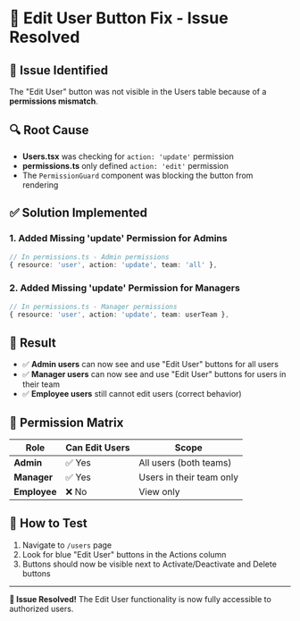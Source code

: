 # 🔧 Edit User Button Fix - Issue Resolved

## 🚨 **Issue Identified**
The "Edit User" button was not visible in the Users table because of a **permissions mismatch**.

## 🔍 **Root Cause**
- **Users.tsx** was checking for `action: 'update'` permission
- **permissions.ts** only defined `action: 'edit'` permission
- The `PermissionGuard` component was blocking the button from rendering

## ✅ **Solution Implemented**

### **1. Added Missing 'update' Permission for Admins**
```typescript
// In permissions.ts - Admin permissions
{ resource: 'user', action: 'update', team: 'all' },
```

### **2. Added Missing 'update' Permission for Managers** 
```typescript
// In permissions.ts - Manager permissions  
{ resource: 'user', action: 'update', team: userTeam },
```

## 🎯 **Result**
- ✅ **Admin users** can now see and use "Edit User" buttons for all users
- ✅ **Manager users** can now see and use "Edit User" buttons for users in their team
- ✅ **Employee users** still cannot edit users (correct behavior)

## 🔐 **Permission Matrix**

| Role | Can Edit Users | Scope |
|------|---------------|-------|
| **Admin** | ✅ Yes | All users (both teams) |
| **Manager** | ✅ Yes | Users in their team only |
| **Employee** | ❌ No | View only |

## 🧪 **How to Test**
1. Navigate to `/users` page
2. Look for blue "Edit User" buttons in the Actions column
3. Buttons should now be visible next to Activate/Deactivate and Delete buttons

---

**🎉 Issue Resolved!** The Edit User functionality is now fully accessible to authorized users. 